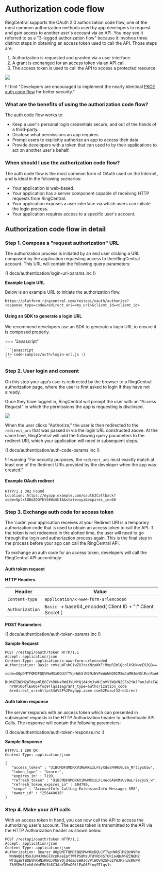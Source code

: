 # Authorization code flow

RingCentral supports the OAuth 2.0 authorization code flow, one of the most common authorization methods used by app developers to request and gain access to another user's account via an API. You may see it referred to as a "3-legged authorization flow" because it involves three distinct steps in obtaining an access token used to call the API. Those steps are:

1. Authorization is requested and granted via a user interface.
2. A grant is exchanged for an access token via an API call.
3. The access token is used to call the API to access a protected resource.

<img src="../oauth-auth-token-flow.png" class="img-fluid" style="max-width: 700px">

!!! hint "Developers are encouraged to implement the nearly identical [PKCE auth code flow](../auth-code-pkce-flow/) for better security."

### What are the benefits of using the authorization code flow?

The auth code flow works to:

* Keep a user's personal login credentials secure, and out of the hands of a third-party.
* Disclose what permissions an app requires.
* Prompt users to explicitly authorize an app to access their data.
* Provide developers with a token that can used to by their applications to act on another user's behalf. 

### When should I use the authorization code flow?

The auth code flow is the most common form of OAuth used on the Internet, and is ideal in the following scenarios:

* Your application is web-based. 
* Your application has a server component capable of receiving HTTP requests from RingCentral.
* Your application exposes a user interface via which users can initiate the login process.
* Your application requires access to a specific user's account.

## Authorization code flow in detail

### Step 1. Compose a "request authorization" URL

The authorization process is initiated by an end user clicking a URL composed by the application requesting access to theirRingCentral account. This URL will contain the following query parameters: 

{! docs/authentication/login-url-params.inc !} 

**Example Login URL**

Below is an example URL to initiate the authorization flow. 

```
https://platform.ringcentral.com/restapi/oauth/authorize?response_type=code&redirect_uri=<my_uri>&client_id=<client_id>
```

#### Using an SDK to generate a login URL

We recommend developers use an SDK to generate a login URL to ensure it is composed properly.

=== "Javascript" 

    ```javascript
    {!> code-samples/auth/login-url.js !} 
    ```

### Step 2. User login and consent

On this step your app’s user is redirected by the browser to a RingCentral authorization page, where the user is first asked to login if they have not already.

Once they have logged in, RingCentral will prompt the user with an "Access Request" in which the permissions the app is requesting is disclosed. 

<img src="../user-consent.png" class="img-fluid" style="max-width: 500px">

When the user clicks "Authorize," the user is then redirected to the `redirect_uri` that was passed in via the login URL constructed above. At the same time, RingCentral will add the following query parameters to the redirect URI, which your application will need in subsequent steps. 

{! docs/authentication/auth-code-params.inc !} 

!!! warning "For security purposes, the `redirect_uri` must exactly match at least one of the Redirect URIs provided by the developer when the app was created."

#### Example OAuth redirect
	
```http
HTTP/1.1 302 Found
Location: https://myapp.example.com/oauth2Callback?code=SplxlOBeZQQYbYS6WxSbIA&state=xyz&expires_in=60
```

### Step 3. Exchange auth code for access token
     
The 'code' your application receives at your Redirect URI is a temporary authorization code that is used to obtain an access token to call the API. If the token is not redeemed in the alotted time, the user will need to go through the login and authorization process again. This is the final step in the process before your app can call the RingCentral API. 

To exchange an auth code for an access token, developers will call the RingCentral API accordingly:

#### Auth token request

**HTTP Headers**

| Header           | Value                                                      |
| ---------------- | ---------------------------------------------------------- |
| `Content-type`   | `application/x-www-form-urlencoded`                        |
| `Authorization`  | `Basic ` + base64_encoded( Client ID + ":" Client Secret ) |

**POST Parameters**

{! docs/authentication/auth-token-params.inc !} 

**Sample Request**

```http
POST /restapi/oauth/token HTTP/1.1 
Accept: application/json 
Content-Type: application/x-www-form-urlencoded 
Authorization: Basic cmVsLWFsbC1wZXJtaXNzaWXFjMmpRZmlQcnlkSUkweE92QQ==

code=U0pDMTFQMDFQQVMwMXxBQUJfTVpHWk5lM29zNVFmWnNHQ01MSmJuMHJmNGlRcnRaeEptTWlPS0MzUTdYRDdSTURiaH
  BuWHZINGM2WTdqaWlBOEVhRHNxRWdJVUNYQjd4dmJsWHJoVVlWQVN2SFo2YWJPanJsRkFWZk9SMm5lek0tWnF5d3h8C3A
  nYOPxO0flEwO6Ffoq9Tlqs1s&grant_type=authorization_code
  &redirect_uri=https%3A%2F%2Fmyapp.acme.com%2Foauth2redirect
```

#### Auth token response

The server responds with an access token which can presented in subsequent requests in the HTTP Authorization header to authenticate API Calls. The response will contain the following parameters: 

{! docs/authentication/auth-token-response.inc !} 

    
**Sample Response**

```http
HTTP/1.1 200 OK
Content-Type: application/json
    
{
   "access_token" : "U1BCMDFUMDRKV1MwMXxzLFSvXdw5PHMsVLEn_MrtcyxUsw",
   "token_type" : "bearer",
   "expires_in" : 7199,
   "refresh_token" : "U1BCMDFUMDRKV1MwMXxzLFL4ec6A0XMsUv9wLriecyxS_w",
   "refresh_token_expires_in" : 604799,
   "scope" : "AccountInfo CallLog ExtensionInfo Messages SMS",
   "owner_id" : "256440016"
}
```

### Step 4. Make your API calls

With an access token in hand, you can now call the API to access the authorizing user's account. The access token is transmitted to the API via the HTTP Authorization header as shown below.

```http
POST /restapi/oauth/token HTTP/1.1 
Accept: application/json 
Content-Type: application/json
Authorization: Bearer U0pDMTFQMDFQQVMwMXxBQUJfTVpHWk5lM29zNVFm
  WnNHQ01MSmJuMHJmNGlRcnRaeEptTWlPS0MzUTdYRDdSTURiaHBuWHZINGM2
  WTdqaWlBOEVhRHNxRWdJVUNYQjd4dmJsWHJoVVlWQVN2SFo2YWJPanJsRkFW
  Zk9SMm5lek0tWnF5d3h8C3AnYOPxO0flEwO6Ffoq9Tlqs1s
```
